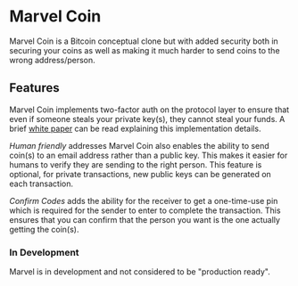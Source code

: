 # Marvel Coin

Marvel Coin is a Bitcoin conceptual clone but with added security both in
securing your coins as well as making it much harder to send coins to the
wrong address/person.

## Features

Marvel Coin implements two-factor auth on the protocol layer to ensure that
even if someone steals your private key(s), they cannot steal your funds. A
brief [white paper](https://github.com/CBarraford/2FA-Coin) can be read
explaining this implementation details.

*Human friendly* addresses Marvel Coin also enables the ability to send coin(s) to an email address
rather than a public key. This makes it easier for humans to verify they are
sending to the right person. This feature is optional, for private
transactions, new public keys can be generated on each transaction.

*Confirm Codes* adds the ability for the receiver to get a one-time-use pin
which is required for the sender to enter to complete the transaction. This
ensures that you can confirm that the person you want is the one actually
getting the coin(s).

### In Development
Marvel is in development and not considered to be "production ready".
